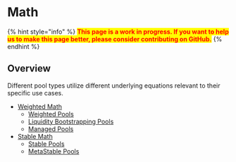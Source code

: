 # Math

{% hint style="info" %}
<mark style="color:red;">**This page is a work in progress. If you want to help us to make this page better, please consider contributing on GitHub.**</mark>
{% endhint %}

## Overview

Different pool types utilize different underlying equations relevant to their specific use cases.

* [Weighted Math](weighted-math.md)
  * [Weighted Pools](../../products/balancer-pools/weighted-pools.md)
  * [Liquidity Bootstrapping Pools](../../products/balancer-pools/liquidity-bootstrapping-pools-lbps.md)
  * [Managed Pools](../../products/balancer-pools/managed-pools.md)
* [Stable Math](stable-math.md)
  * [Stable Pools](../../products/balancer-pools/stable-pools.md)
  * [MetaStable Pools](../../products/balancer-pools/metastable-pools.md)
